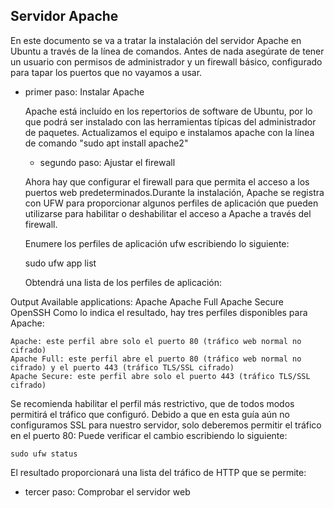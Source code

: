 ## Servidor Apache
En este documento se va a tratar la instalación del servidor Apache en Ubuntu a través de la línea de comandos. Antes de nada asegúrate de tener un usuario con permisos de administrador y un firewall básico, configurado para tapar los puertos que no vayamos a usar.
- primer paso: Instalar Apache

  Apache está incluído en los repertorios de software de Ubuntu, por lo que podrá ser instalado con las herramientas típicas del administrador de paquetes. Actualizamos el equipo e instalamos apache con la línea de comando "sudo apt install apache2"
  - segundo paso: Ajustar el firewall
  
  Ahora hay que configurar el firewall para que permita el acceso a los puertos web predeterminados.Durante la instalación, Apache se registra con UFW para proporcionar algunos perfiles de aplicación que pueden utilizarse para habilitar o deshabilitar el acceso a Apache a través del firewall.
  
  Enumere los perfiles de aplicación ufw escribiendo lo siguiente:
  
  sudo ufw app list
  
  Obtendrá una lista de los perfiles de aplicación:

Output
Available applications:
  Apache
  Apache Full
  Apache Secure
  OpenSSH
Como lo indica el resultado, hay tres perfiles disponibles para Apache:

    Apache: este perfil abre solo el puerto 80 (tráfico web normal no cifrado)
    Apache Full: este perfil abre el puerto 80 (tráfico web normal no cifrado) y el puerto 443 (tráfico TLS/SSL cifrado)
    Apache Secure: este perfil abre solo el puerto 443 (tráfico TLS/SSL cifrado)

Se recomienda habilitar el perfil más restrictivo, que de todos modos permitirá el tráfico que configuró. Debido a que en esta guía aún no configuramos SSL para nuestro servidor, solo deberemos permitir el tráfico en el puerto 80:
Puede verificar el cambio escribiendo lo siguiente:

    sudo ufw status

El resultado proporcionará una lista del tráfico de HTTP que se permite:

- tercer paso: Comprobar el servidor web


